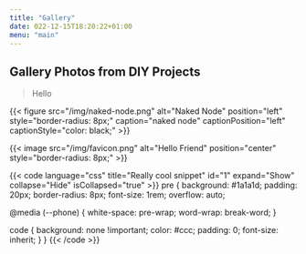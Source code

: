 ```yaml
---
title: "Gallery"
date: 022-12-15T18:20:22+01:00
menu: "main"
---
```


## Gallery Photos from DIY Projects

> Hello

{{< figure src="/img/naked-node.png" alt="Naked Node" position="left" style="border-radius: 8px;" caption="naked node" captionPosition="left" captionStyle="color: black;" >}}

{{< image src="/img/favicon.png" alt="Hello Friend" position="center" style="border-radius: 8px;" >}}


{{< code language="css" title="Really cool snippet" id="1" expand="Show" collapse="Hide" isCollapsed="true" >}}
pre {
  background: #1a1a1d;
  padding: 20px;
  border-radius: 8px;
  font-size: 1rem;
  overflow: auto;

  @media (--phone) {
    white-space: pre-wrap;
    word-wrap: break-word;
  }

  code {
    background: none !important;
    color: #ccc;
    padding: 0;
    font-size: inherit;
  }
}
{{< /code >}}